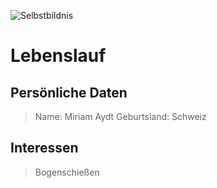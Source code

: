 ![Selbstbildnis](kaktus.jpg)

# Lebenslauf
## Persönliche Daten
> Name: Miriam Aydt
> Geburtsland: Schweiz

## Interessen
> Bogenschießen
